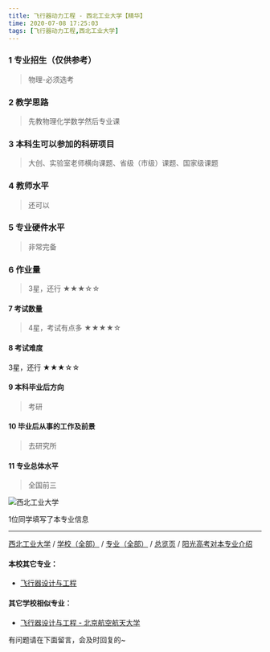 ```yaml
---
title: 飞行器动力工程 - 西北工业大学【精华】
time: 2020-07-08 17:25:03
tags: [飞行器动力工程,西北工业大学]
---
```

### 1 专业招生（仅供参考）  
> 物理-必须选考


### 2 教学思路
> 先教物理化学数学然后专业课


### 3 本科生可以参加的科研项目
>  大创、实验室老师横向课题、省级（市级）课题、国家级课题


### 4 教师水平
> 还可以


### 5 专业硬件水平
> 非常完备


### 6 作业量
>3星，还行
★★★☆☆


#### 7 考试数量
>4星，考试有点多
★★★★☆


#### 8 考试难度
> 
3星，还行
★★★☆☆


#### 9 本科毕业后方向
> 考研


#### 10 毕业后从事的工作及前景
> 去研究所


#### 11 专业总体水平
> 全国前三


![西北工业大学](http://upload-images.jianshu.io/upload_images/6206192-b760a097aac91661.jpeg?imageMogr2/auto-orient/strip%7CimageView2/2/w/1240)


1位同学填写了本专业信息
***
[西北工业大学](https://univgo.github.io/2020/07/08/b12430c99d66) / [学校（全部）](https://univgo.github.io/2020/07/08/3efa6bcca419) / [专业（全部）](https://univgo.github.io/2020/07/08/2d4c6d3552c2) / [总览页](https://univgo.github.io/2020/07/08/445daeb4fa00) / [阳光高考对本专业介绍](http://gaokao.chsi.com.cn/sch/zyk/view.do?schId=73396601&specId=73384756
)
#### 本校其它专业：
- [飞行器设计与工程](https://univgo.github.io/2020/07/08/9aee66d10d68)

#### 其它学校相似专业：
- [飞行器设计与工程 - 北京航空航天大学](https://univgo.github.io/2020/07/08/3f56b860c17b)

有问题请在下面留言，会及时回复的~